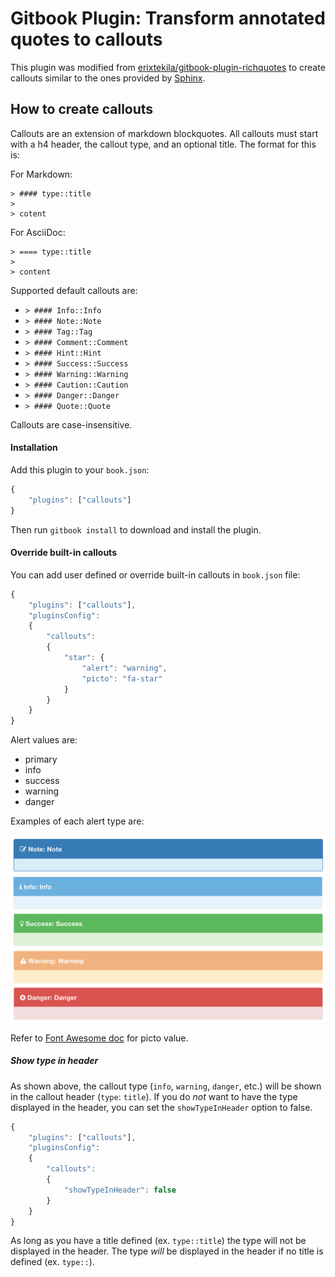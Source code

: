 # Gitbook Plugin: Transform annotated quotes to callouts

This plugin was modified from [erixtekila/gitbook-plugin-richquotes](https://github.com/erixtekila/gitbook-plugin-richquotes) to create callouts similar to the ones provided by [Sphinx](http://www.sphinx-doc.org/).

## How to create callouts

Callouts are an extension of markdown blockquotes. All callouts must start with a h4 header, the callout type, and an optional title. The format for this is:

For Markdown:

```
> #### type::title
>
> cotent
```

For AsciiDoc:

```
> ==== type::title
> 
> content
```

Supported default callouts are:

- `> #### Info::Info`
- `> #### Note::Note`
- `> #### Tag::Tag`
- `> #### Comment::Comment`
- `> #### Hint::Hint`
- `> #### Success::Success`
- `> #### Warning::Warning`
- `> #### Caution::Caution`
- `> #### Danger::Danger`
- `> #### Quote::Quote`

Callouts are case-insensitive.

#### Installation

Add this plugin to your `book.json`:

```js
{
	"plugins": ["callouts"]
}
```

Then run `gitbook install` to download and install the plugin.

#### Override built-in callouts

You can add user defined or override built-in callouts in `book.json` file:

```js
{
	"plugins": ["callouts"],
	"pluginsConfig":
	{
		"callouts":
		{
			"star": {
				"alert": "warning",
				"picto": "fa-star"
			}
		}
	}
}
```

Alert values are:
* primary
* info
* success
* warning
* danger

Examples of each alert type are:

![Examples](examples.png)

Refer to [Font Awesome doc](http://fortawesome.github.io/Font-Awesome/icons/) for picto value.

##### Show type in header

As shown above, the callout type (`info`, `warning`, `danger`, etc.) will be shown in the callout header (`type`: `title`). If you do _not_ want to have the type displayed in the header, you can set the `showTypeInHeader` option to false.

```js
{
    "plugins": ["callouts"],
    "pluginsConfig":
    {
        "callouts":
        {
            "showTypeInHeader": false
        }
    }
}
```

As long as you have a title defined (ex. `type::title`) the type will not be displayed in the header. The type _will_ be displayed in the header if no title is defined (ex. `type::`).
